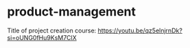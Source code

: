 # product-management
Title of project creation course: https://youtu.be/qz5elnjrnDk?si=oUNG0fHu9KsM7ClX
